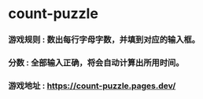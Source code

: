 # count-puzzle

### 游戏规则 : 数出每行字母字数，并填到对应的输入框。

### 分数 : 全部输入正确，将会自动计算出所用时间。

### 游戏地址 : https://count-puzzle.pages.dev/
